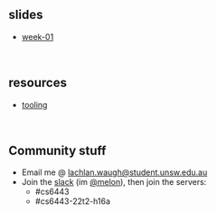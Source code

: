 <style>#downloads { display: none !important; }</style>

## slides
* [week-01](/6443/week01)

&nbsp;

## resources
* [tooling](/6443/resources/tooling)

&nbsp;

## Community stuff
* Email me @ lachlan.waugh@student.unsw.edu.au
* Join the [slack](seceduau.slack.com/signup) (im [@melon]()), then join the servers:
    * #cs6443
    * #cs6443-22t2-h16a